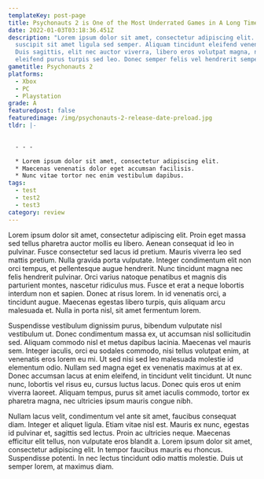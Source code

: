 ```yaml
---
templateKey: post-page
title: Psychonauts 2 is One of the Most Underrated Games in A Long Time
date: 2022-01-03T03:18:36.451Z
description: "Lorem ipsum dolor sit amet, consectetur adipiscing elit. Phasellus
  suscipit sit amet ligula sed semper. Aliquam tincidunt eleifend venenatis.
  Duis sagittis, elit nec auctor viverra, libero eros volutpat magna, nec
  eleifend purus turpis sed leo. Donec semper felis vel hendrerit semper. "
gametitle: Psychonauts 2
platforms:
  - Xbox
  - PC
  - Playstation
grade: A
featuredpost: false
featuredimage: /img/psychonauts-2-release-date-preload.jpg
tldr: |-
  

  - - -

  * Lorem ipsum dolor sit amet, consectetur adipiscing elit.
  * Maecenas venenatis dolor eget accumsan facilisis.
  * Nunc vitae tortor nec enim vestibulum dapibus.
tags:
  - test
  - test2
  - test3
category: review
---
```

Lorem ipsum dolor sit amet, consectetur adipiscing elit. Proin eget massa sed tellus pharetra auctor mollis eu libero. Aenean consequat id leo in pulvinar. Fusce consectetur sed lacus id pretium. Mauris viverra leo sed mattis pretium. Nulla gravida porta vulputate. Integer condimentum elit non orci tempus, et pellentesque augue hendrerit. Nunc tincidunt magna nec felis hendrerit pulvinar. Orci varius natoque penatibus et magnis dis parturient montes, nascetur ridiculus mus. Fusce et erat a neque lobortis interdum non et sapien. Donec at risus lorem. In id venenatis orci, a tincidunt augue. Maecenas egestas libero turpis, quis aliquam arcu malesuada et. Nulla in porta nisl, sit amet fermentum lorem.

Suspendisse vestibulum dignissim purus, bibendum vulputate nisl vestibulum ut. Donec condimentum massa ex, ut accumsan nisl sollicitudin sed. Aliquam commodo nisl et metus dapibus lacinia. Maecenas vel mauris sem. Integer iaculis, orci eu sodales commodo, nisi tellus volutpat enim, at venenatis eros lorem eu mi. Ut sed nisi sed leo malesuada molestie id elementum odio. Nullam sed magna eget ex venenatis maximus at at ex. Donec accumsan lacus at enim eleifend, in tincidunt velit tincidunt. Ut nunc nunc, lobortis vel risus eu, cursus luctus lacus. Donec quis eros ut enim viverra laoreet. Aliquam tempus, purus sit amet iaculis commodo, tortor ex pharetra magna, nec ultricies ipsum mauris congue nibh.

Nullam lacus velit, condimentum vel ante sit amet, faucibus consequat diam. Integer et aliquet ligula. Etiam vitae nisl est. Mauris ex nunc, egestas id pulvinar et, sagittis sed lectus. Proin ac ultricies neque. Maecenas efficitur elit tellus, non vulputate eros blandit a. Lorem ipsum dolor sit amet, consectetur adipiscing elit. In tempor faucibus mauris eu rhoncus. Suspendisse potenti. In nec lectus tincidunt odio mattis molestie. Duis ut semper lorem, at maximus diam.